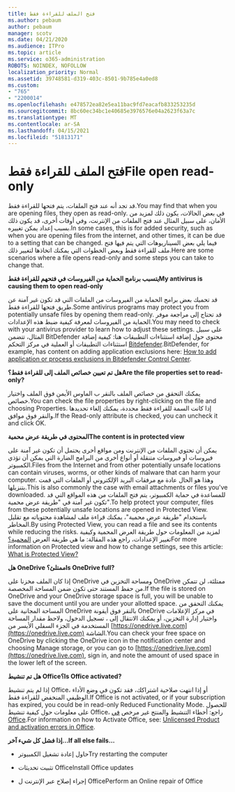 ```yaml
---
title: فتح الملف للقراءة فقط
ms.author: pebaum
author: pebaum
manager: scotv
ms.date: 04/21/2020
ms.audience: ITPro
ms.topic: article
ms.service: o365-administration
ROBOTS: NOINDEX, NOFOLLOW
localization_priority: Normal
ms.assetid: 39748581-d319-403c-8501-9b785e4a0ed8
ms.custom:
- "765"
- "2200014"
ms.openlocfilehash: e478572ea82e5ea11bac9fd7eacafb833253235d
ms.sourcegitcommit: 8bc60ec34bc1e40685e3976576e04a2623f63a7c
ms.translationtype: MT
ms.contentlocale: ar-SA
ms.lasthandoff: 04/15/2021
ms.locfileid: "51813171"
---
```

# <a name="file-open-read-only"></a><span data-ttu-id="3d337-102">فتح الملف للقراءة فقط</span><span class="sxs-lookup"><span data-stu-id="3d337-102">File open read-only</span></span>

<span data-ttu-id="3d337-103">قد تجد أنه عند فتح الملفات، يتم فتحها للقراءة فقط.</span><span class="sxs-lookup"><span data-stu-id="3d337-103">You may find that when you are opening files, they open as read-only.</span></span> <span data-ttu-id="3d337-104">في بعض الحالات، يكون ذلك لمزيد من الأمان، على سبيل المثال عند فتح الملفات من الإنترنت، وفي أوقات أخرى، قد يكون ذلك بسبب إعداد يمكن تغييره.</span><span class="sxs-lookup"><span data-stu-id="3d337-104">In some cases, this is for added security, such as when you are opening files from the internet, and other times, it can be due to a setting that can be changed.</span></span> <span data-ttu-id="3d337-105">فيما يلي بعض السيناريوهات التي يتم فيها فتح ملف للقراءة فقط وبعض الخطوات التي يمكنك اتخاذها لتغيير ذلك.</span><span class="sxs-lookup"><span data-stu-id="3d337-105">Here are some scenarios where a file opens read-only and some steps you can take to change that.</span></span>
  
 <span data-ttu-id="3d337-106">**يتسبب برنامج الحماية من الفيروسات في فتحهم للقراءة فقط**</span><span class="sxs-lookup"><span data-stu-id="3d337-106">**My antivirus is causing them to open read-only**</span></span>
  
<span data-ttu-id="3d337-107">قد تحميك بعض برامج الحماية من الفيروسات من الملفات التي قد تكون غير آمنة عن طريق فتحها للقراءة فقط.</span><span class="sxs-lookup"><span data-stu-id="3d337-107">Some antivirus programs may protect you from potentially unsafe files by opening them read-only.</span></span> <span data-ttu-id="3d337-108">قد تحتاج إلى مراجعة موفر الحماية من الفيروسات لمعرفة كيفية ضبط هذه الإعدادات.</span><span class="sxs-lookup"><span data-stu-id="3d337-108">You may need to check with your antivirus provider to learn how to adjust these settings.</span></span> <span data-ttu-id="3d337-109">على سبيل المثال، تتضمن BitDefender محتوى حول إضافة استثناءات التطبيقات هنا: كيفية إضافة استثناءات التطبيقات أو العملية في مركز التحكم [Bitdefender](https://aka.ms/AA6098i).</span><span class="sxs-lookup"><span data-stu-id="3d337-109">BitDefender, for example, has content on adding application exclusions here: [How to add application or process exclusions in Bitdefender Control Center](https://aka.ms/AA6098i).</span></span>
  
 <span data-ttu-id="3d337-110">**هل تم تعيين خصائص الملف إلى للقراءة فقط؟**</span><span class="sxs-lookup"><span data-stu-id="3d337-110">**Are the file properties set to read-only?**</span></span>
  
<span data-ttu-id="3d337-111">يمكنك التحقق من خصائص الملف بالنقر ب الماوس الأيمن فوق الملف واختيار خصائص.</span><span class="sxs-lookup"><span data-stu-id="3d337-111">You can check the file properties by right-clicking on the file and choosing Properties.</span></span> <span data-ttu-id="3d337-112">إذا كانت السمة للقراءة فقط محددة، يمكنك إلغاء تحديدها والنقر فوق موافق.</span><span class="sxs-lookup"><span data-stu-id="3d337-112">If the Read-only attribute is checked, you can uncheck it and click OK.</span></span>
  
 <span data-ttu-id="3d337-113">**المحتوى في طريقة عرض محمية**</span><span class="sxs-lookup"><span data-stu-id="3d337-113">**The content is in protected view**</span></span>
  
<span data-ttu-id="3d337-114">يمكن أن تحتوي الملفات من الإنترنت ومن مواقع أخرى يحتمل أن تكون غير آمنة على فيروسات أو فيروسات متنقلة أو أنواع أخرى من البرامج الضارة التي يمكن أن تؤذي الكمبيوتر.</span><span class="sxs-lookup"><span data-stu-id="3d337-114">Files from the Internet and from other potentially unsafe locations can contain viruses, worms, or other kinds of malware that can harm your computer.</span></span> <span data-ttu-id="3d337-115">وهذا هو الحال عادة مع مرفقات البريد الإلكتروني أو الملفات التي قمت بتنزيلها.</span><span class="sxs-lookup"><span data-stu-id="3d337-115">This is also commonly the case with email attachments or files you've downloaded.</span></span> <span data-ttu-id="3d337-116">للمساعدة في حماية الكمبيوتر، يتم فتح الملفات من هذه المواقع التي قد تكون غير آمنة في "طريقة عرض محمية".</span><span class="sxs-lookup"><span data-stu-id="3d337-116">To help protect your computer, files from these potentially unsafe locations are opened in Protected View.</span></span> <span data-ttu-id="3d337-117">باستخدام "طريقة عرض محمية"، يمكنك قراءة ملف لمشاهدة محتوياته مع تقليل المخاطر.</span><span class="sxs-lookup"><span data-stu-id="3d337-117">By using Protected View, you can read a file and see its contents while reducing the risks.</span></span> <span data-ttu-id="3d337-118">لمزيد من المعلومات حول طريقة العرض المحمية وكيفية تغيير الإعدادات، راجع هذه المقالة: ما هي طريقة العرض [المحمية؟](https://support.office.com/article/d6f09ac7-e6b9-4495-8e43-2bbcdbcb6653)</span><span class="sxs-lookup"><span data-stu-id="3d337-118">For more information on Protected view and how to change settings, see this article: [What is Protected View?](https://support.office.com/article/d6f09ac7-e6b9-4495-8e43-2bbcdbcb6653)</span></span>
  
 <span data-ttu-id="3d337-119">**هل OneDrive ممتلئ؟**</span><span class="sxs-lookup"><span data-stu-id="3d337-119">**Is OneDrive full?**</span></span>
  
<span data-ttu-id="3d337-120">إذا كان الملف مخزنا على OneDrive ومساحة التخزين في OneDrive ممتلئة، لن تتمكن من حفظ المستند حتى تكون ضمن المساحة المخصصة.</span><span class="sxs-lookup"><span data-stu-id="3d337-120">If the file is stored on OneDrive and your OneDrive storage space is full, you will be unable to save the document until you are under your allotted space.</span></span> <span data-ttu-id="3d337-121">يمكنك التحقق من المساحة المجانية على OneDrive بالنقر فوق أيقونة OneDrive في مركز الإعلامات واختيار إدارة التخزين، أو يمكنك الانتقال إلى ، تسجيل الدخول، ولاحظ مقدار المساحة المستخدمة في الجزء السفلي الأيسر من [https://onedrive.live.com](https://onedrive.live.com) الشاشة.</span><span class="sxs-lookup"><span data-stu-id="3d337-121">You can check your free space on OneDrive by clicking the OneDrive icon in the notification center and choosing Manage storage, or you can go to [https://onedrive.live.com](https://onedrive.live.com), sign in, and note the amount of used space in the lower left of the screen.</span></span>
  
 <span data-ttu-id="3d337-122">**هل تم تنشيط Office؟**</span><span class="sxs-lookup"><span data-stu-id="3d337-122">**Is Office activated?**</span></span>
  
<span data-ttu-id="3d337-123">إذا لم يتم تنشيط Office، أو إذا انتهت صلاحية اشتراكك، فقد تكون في وضع الأداء الوظيفي المنخفض للقراءة فقط.</span><span class="sxs-lookup"><span data-stu-id="3d337-123">If Office is not activated, or if your subscription has expired, you could be in read-only Reduced Functionality Mode.</span></span> <span data-ttu-id="3d337-124">للحصول على معلومات حول كيفية تنشيط Office، راجع: أخطاء التنشيط والمنتج غير مرخص [في Office](https://support.office.com/article/0d23d3c0-c19c-4b2f-9845-5344fedc4380).</span><span class="sxs-lookup"><span data-stu-id="3d337-124">For information on how to Activate Office, see: [Unlicensed Product and activation errors in Office](https://support.office.com/article/0d23d3c0-c19c-4b2f-9845-5344fedc4380).</span></span>
  
 <span data-ttu-id="3d337-125">**إذا فشل كل شيء آخر...**</span><span class="sxs-lookup"><span data-stu-id="3d337-125">**If all else fails...**</span></span>
  
- <span data-ttu-id="3d337-126">حاول إعادة تشغيل الكمبيوتر</span><span class="sxs-lookup"><span data-stu-id="3d337-126">Try restarting the computer</span></span>
    
- <span data-ttu-id="3d337-127">تثبيت تحديثات Office</span><span class="sxs-lookup"><span data-stu-id="3d337-127">Install Office updates</span></span>
    
- <span data-ttu-id="3d337-128">إجراء إصلاح عبر الإنترنت ل Office</span><span class="sxs-lookup"><span data-stu-id="3d337-128">Perform an Online repair of Office</span></span>
    

